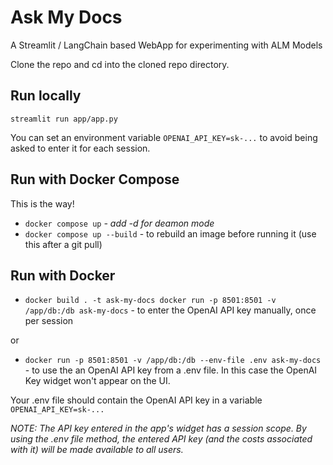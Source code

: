 # Ask My Docs

A Streamlit / LangChain based WebApp for experimenting with ALM Models

Clone the repo and cd into the cloned repo directory.

## Run locally

`streamlit run app/app.py`

You can set an environment variable `OPENAI_API_KEY=sk-...` to avoid being asked to enter it for each session.

## Run with Docker Compose

This is the way!

- `docker compose up` *- add -d for deamon mode*
- `docker compose up --build`  - to rebuild an image before running it (use this after a git pull)

## Run with Docker

- `docker build . -t ask-my-docs
docker run -p 8501:8501 -v /app/db:/db ask-my-docs` - to enter the OpenAI API key manually, once per session

or

- `docker run -p 8501:8501 -v /app/db:/db --env-file .env ask-my-docs` - to use the an OpenAI API key from a .env file. In this case the OpenAI Key widget won't appear on the UI.

Your .env file should contain the OpenAI API key in a variable `OPENAI_API_KEY=sk-...`

*NOTE: The API key entered in the app's widget has a session scope. By using the .env file method, the entered API key (and the costs associated with it) will be made available to all users.*
